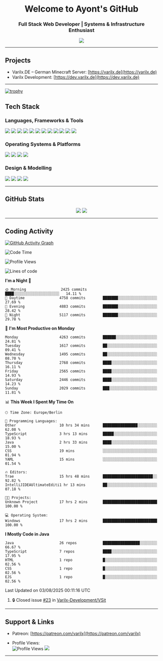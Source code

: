 <h1 align="center">Welcome to Ayont's GitHub</h1>
<h3 align="center">Full Stack Web Developer | Systems & Infrastructure Enthusiast</h3>

<p align="center">
  <img src="https://readme-typing-svg.herokuapp.com?font=Fira+Code&duration=3000&pause=1000&center=true&vCenter=true&width=435&lines=Open+Source+Enthusiast;Frontend+%7C+Backend+%7C+DevOps;Always+Learning+%26+Building" />
</p>

---

## Projects
- Varilx.DE – German Minecraft Server: [https://varilx.de](https://varilx.de)
- Varilx Development: [https://dev.varilx.de](https://dev.varilx.de)

---

[![trophy](https://github-profile-trophy.vercel.app/?username=ayont&margin-w=15&theme=darkhub&no-bg=true&no-frame=true)](https://github.com/ryo-ma/github-profile-trophy)

## Tech Stack

### Languages, Frameworks & Tools
<div align="left">
  <img src="https://img.shields.io/badge/Java-ED8B00?style=for-the-badge&logo=openjdk&logoColor=white"/>
  <img src="https://img.shields.io/badge/React-61DAFB?style=for-the-badge&logo=react&logoColor=black"/>
  <img src="https://img.shields.io/badge/Tailwind_CSS-38B2AC?style=for-the-badge&logo=tailwind-css&logoColor=white"/>
  <img src="https://img.shields.io/badge/HyperCSS-000000?style=for-the-badge&logo=css3&logoColor=white"/>
  <img src="https://img.shields.io/badge/MySQL-005C84?style=for-the-badge&logo=mysql&logoColor=white"/>
  <img src="https://img.shields.io/badge/MariaDB-003545?style=for-the-badge&logo=mariadb&logoColor=white"/>
  <img src="https://img.shields.io/badge/MongoDB-13aa52?style=for-the-badge&logo=mongodb&logoColor=white"/>
  <img src="https://img.shields.io/badge/SQLite-07405E?style=for-the-badge&logo=sqlite&logoColor=white"/>
  <img src="https://img.shields.io/badge/Oracle-F80000?style=for-the-badge&logo=oracle&logoColor=white"/>
  <img src="https://img.shields.io/badge/GitHub%20Actions-2088FF?style=for-the-badge&logo=githubactions&logoColor=white"/>
  <img src="https://img.shields.io/badge/HTML5-E34F26?style=for-the-badge&logo=html5&logoColor=white"/>
  <img src="https://img.shields.io/badge/CSS3-1572B6?style=for-the-badge&logo=css3&logoColor=white"/>
</div>

### Operating Systems & Platforms
<div align="left">
  <img src="https://img.shields.io/badge/Debian-A81D33?style=for-the-badge&logo=debian&logoColor=white"/>
  <img src="https://img.shields.io/badge/Arch_Linux-1793D1?style=for-the-badge&logo=arch-linux&logoColor=white"/>
  <img src="https://img.shields.io/badge/Ubuntu-E95420?style=for-the-badge&logo=ubuntu&logoColor=white"/>
  <img src="https://img.shields.io/badge/Nextcloud-0082C9?style=for-the-badge&logo=nextcloud&logoColor=white"/>
</div>

### Design & Modelling
<div align="left">
  <img src="https://img.shields.io/badge/Photoshop-31A8FF?style=for-the-badge&logo=Adobe%20Photoshop&logoColor=black"/>
  <img src="https://img.shields.io/badge/Blender-F5792A?style=for-the-badge&logo=blender&logoColor=white"/>
  <img src="https://img.shields.io/badge/After%20Effects-9999FF?style=for-the-badge&logo=adobeaftereffects&logoColor=white"/>
  <img src="https://img.shields.io/badge/Premiere_Pro-9999FF?style=for-the-badge&logo=adobepremierepro&logoColor=white"/>
</div>

---

## GitHub Stats

<div align="center">
  <img src="https://github-readme-stats.vercel.app/api?username=Ayont&theme=dark&area=true&order=5&hide_border=true&hide_title=true" />
  <img src="https://github-readme-streak-stats.herokuapp.com/?user=Ayont&theme=dark&area=true&order=5&hide_border=true&hide_title=true" />
</div>

---

## Coding Activity

[![GitHub Activity Graph](https://github-readme-activity-graph.vercel.app/graph?username=Ayont&radius=16&theme=high-contrast&area=true&order=5&hide_border=true&hide_title=true)](https://github.com/ashutosh00710/github-readme-activity-graph)

<!--START_SECTION:waka-->
![Code Time](http://img.shields.io/badge/Code%20Time-71%20hrs%2049%20mins-blue)

![Profile Views](http://img.shields.io/badge/Profile%20Views-0-blue)

![Lines of code](https://img.shields.io/badge/From%20Hello%20World%20I%27ve%20Written-1.8%20million%20lines%20of%20code-blue)

**I'm a Night 🦉** 

```text
🌞 Morning                2425 commits        ████░░░░░░░░░░░░░░░░░░░░░   14.11 % 
🌆 Daytime                4758 commits        ███████░░░░░░░░░░░░░░░░░░   27.69 % 
🌃 Evening                4883 commits        ███████░░░░░░░░░░░░░░░░░░   28.42 % 
🌙 Night                  5117 commits        ███████░░░░░░░░░░░░░░░░░░   29.78 % 
```
📅 **I'm Most Productive on Monday** 

```text
Monday                   4263 commits        ██████░░░░░░░░░░░░░░░░░░░   24.81 % 
Tuesday                  1617 commits        ██░░░░░░░░░░░░░░░░░░░░░░░   09.41 % 
Wednesday                1495 commits        ██░░░░░░░░░░░░░░░░░░░░░░░   08.70 % 
Thursday                 2768 commits        ████░░░░░░░░░░░░░░░░░░░░░   16.11 % 
Friday                   2565 commits        ████░░░░░░░░░░░░░░░░░░░░░   14.93 % 
Saturday                 2446 commits        ████░░░░░░░░░░░░░░░░░░░░░   14.23 % 
Sunday                   2029 commits        ███░░░░░░░░░░░░░░░░░░░░░░   11.81 % 
```


📊 **This Week I Spent My Time On** 

```text
🕑︎ Time Zone: Europe/Berlin

💬 Programming Languages: 
Other                    10 hrs 34 mins      ████████████████░░░░░░░░░   62.08 % 
TypeScript               3 hrs 13 mins       █████░░░░░░░░░░░░░░░░░░░░   18.93 % 
Java                     2 hrs 33 mins       ████░░░░░░░░░░░░░░░░░░░░░   15.00 % 
CSS                      19 mins             ░░░░░░░░░░░░░░░░░░░░░░░░░   01.94 % 
YAML                     15 mins             ░░░░░░░░░░░░░░░░░░░░░░░░░   01.54 % 

🔥 Editors: 
Trae                     15 hrs 48 mins      ███████████████████████░░   92.82 % 
IntelliJIDEAUltimateEditi1 hr 13 mins        ██░░░░░░░░░░░░░░░░░░░░░░░   07.18 % 

🐱‍💻 Projects: 
Unknown Project          17 hrs 2 mins       █████████████████████████   100.00 % 

💻 Operating System: 
Windows                  17 hrs 2 mins       █████████████████████████   100.00 % 
```

**I Mostly Code in Java** 

```text
Java                     26 repos            █████████████████░░░░░░░░   66.67 % 
TypeScript               7 repos             ████░░░░░░░░░░░░░░░░░░░░░   17.95 % 
HTML                     1 repo              █░░░░░░░░░░░░░░░░░░░░░░░░   02.56 % 
CSS                      1 repo              █░░░░░░░░░░░░░░░░░░░░░░░░   02.56 % 
EJS                      1 repo              █░░░░░░░░░░░░░░░░░░░░░░░░   02.56 % 
```




 Last Updated on 03/08/2025 00:11:16 UTC
<!--END_SECTION:waka-->

<!--START_SECTION:activity-->
1. 🔒 Closed issue [#23](https://github.com/Varilx-Development/VSit/issues/23) in [Varilx-Development/VSit](https://github.com/Varilx-Development/VSit)
<!--END_SECTION:activity-->

---

## Support & Links

- Patreon: [https://patreon.com/varilx](https://patreon.com/varilx)

- Profile Views:  
  <img src="https://komarev.com/ghpvc/?username=Ayont&style=flat-square&color=brightgreen" alt="Profile Views" />
  [![](https://visitcount.itsvg.in/api?id=Ayont&label=Profile+Views&icon=3&pretty=true)](https://visitcount.itsvg.in)

---
